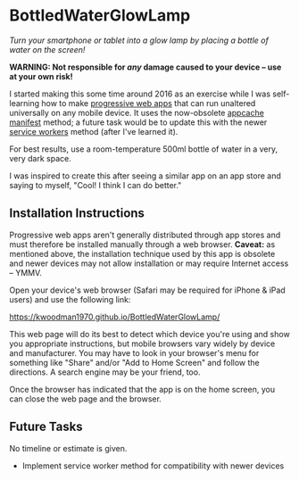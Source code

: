 # BottledWaterGlowLamp
*Turn your smartphone or tablet into a glow lamp by placing a bottle of water on the screen!*

**WARNING:  Not responsible for _any_ damage caused to your device &ndash; use at your own risk!**

I started making this some time around 2016 as an exercise while I was self-learning how to make [progressive web apps](https://en.wikipedia.org/wiki/Progressive_Web_Apps) that can run unaltered universally on any mobile device.  It uses the now-obsolete [appcache manifest](https://en.wikipedia.org/wiki/Cache_manifest_in_HTML5) method; a future task would be to update this with the newer [service workers](https://en.wikipedia.org/wiki/Progressive_Web_Apps#Service_workers) method (after I've learned it).

For best results, use a room-temperature 500ml bottle of water in a very, very dark space.

I was inspired to create this after seeing a similar app on an app store and saying to myself, "Cool!  I think I can do better."

## Installation Instructions

Progressive web apps aren't generally distributed through app stores and must therefore be installed manually through a web browser.  **Caveat:**  as mentioned above, the installation technique used by this app is obsolete and newer devices may not allow installation or may require Internet access &ndash; YMMV.

Open your device's web browser (Safari may be required for iPhone & iPad users) and use the following link:

<https://kwoodman1970.github.io/BottledWaterGlowLamp/>

This web page will do its best to detect which device you're using and show you appropriate instructions, but mobile browsers vary widely by device and manufacturer.  You may have to look in your browser's menu for something like "Share" and/or "Add to Home Screen" and follow the directions.  A search engine may be your friend, too.

Once the browser has indicated that the app is on the home screen, you can close the web page and the browser.

## Future Tasks

No timeline or estimate is given.

* Implement service worker method for compatibility with newer devices
